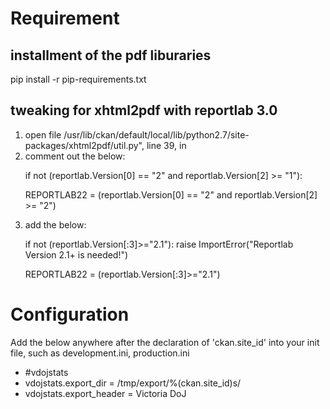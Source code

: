 <h1>Requirement</h1>

<h2>installment of the pdf liburaries</h2>
<p>pip install -r pip-requirements.txt
</p>

<h2>tweaking for xhtml2pdf with reportlab 3.0</h2>

<ol>
<li>open file /usr/lib/ckan/default/local/lib/python2.7/site-packages/xhtml2pdf/util.py", line 39, in <module></li>
<li>comment out the below: 
<p>if not (reportlab.Version[0] == "2" and reportlab.Version[2] >= "1"):
</p>
<p>REPORTLAB22 = (reportlab.Version[0] == "2" and reportlab.Version[2] >= "2")
</p>
</li>

<li>add the below:
<p>if not (reportlab.Version[:3]>="2.1"):
    raise ImportError("Reportlab Version 2.1+ is needed!")</p>
<p>REPORTLAB22 = (reportlab.Version[:3]>="2.1")</p>
</li>
</ol>

<h1>Configuration</h1>
<p>Add the below anywhere after the declaration of 'ckan.site_id' into your init file, such as development.ini, production.ini</p>
<ul>
<li>#vdojstats</li>
<li>vdojstats.export_dir = /tmp/export/%(ckan.site_id)s/</li>
<li>vdojstats.export_header = Victoria DoJ</li>
</ul>








